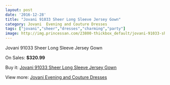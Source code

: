 ```yaml
---
layout: post
date: '2016-12-28'
title: "Jovani 91033 Sheer Long Sleeve Jersey Gown"
category: Jovani  Evening and Couture Dresses
tags: ["jovani","sheer","dresses","charming","party"]
image: http://img.princessan.com/23800-thickbox_default/jovani-91033-sheer-long-sleeve-jersey-gown.jpg
---
```

Jovani 91033 Sheer Long Sleeve Jersey Gown

On Sales: **$320.99**
<a href="https://www.princessan.com/en/10878-jovani-91033-sheer-long-sleeve-jersey-gown.html"><amp-img layout="responsive" width="600" height="600" src="//img.princessan.com/23800-thickbox_default/jovani-91033-sheer-long-sleeve-jersey-gown.jpg" alt="Jovani 91033 Sheer Long Sleeve Jersey Gown 0" /></a>

Buy it: [Jovani 91033 Sheer Long Sleeve Jersey Gown](https://www.princessan.com/en/10878-jovani-91033-sheer-long-sleeve-jersey-gown.html "Jovani 91033 Sheer Long Sleeve Jersey Gown")

View more: [Jovani  Evening and Couture Dresses](https://www.princessan.com/en/83- "Jovani  Evening and Couture Dresses")